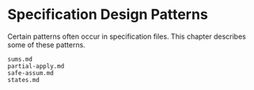 Specification Design Patterns
=============================

Certain patterns often occur in specification files.  This chapter describes
some of these patterns.

```{toctree}
sums.md
partial-apply.md
safe-assum.md
states.md
```


